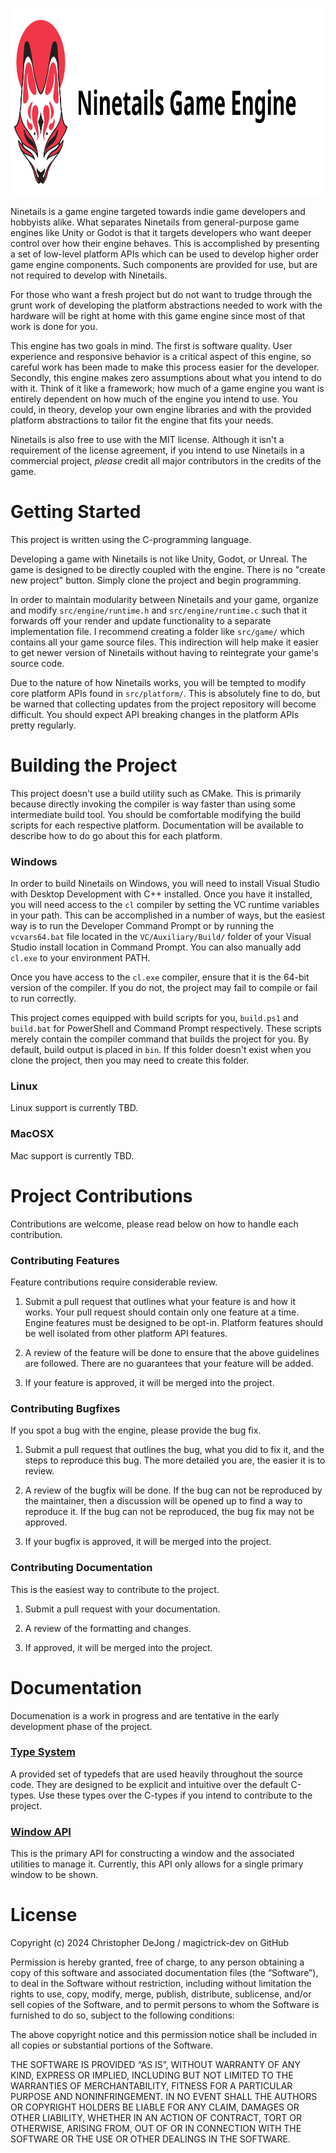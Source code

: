 <p align="center"><a href="https://www.vecteezy.com"><img src="./doc/display.svg" style="display: inline-text;" height="300px" /></a></p>

Ninetails is a game engine targeted towards indie game developers and hobbyists alike.
What separates Ninetails from general-purpose game engines like Unity or Godot is that
it targets developers who want deeper control over how their engine behaves. This is
accomplished by presenting a set of low-level platform APIs which can be used to develop
higher order game engine components. Such components are provided for use, but are not
required to develop with Ninetails.

For those who want a fresh project but do not want to trudge through the grunt work of developing
the platform abstractions needed to work with the hardware will be right at home with
this game engine since most of that work is done for you.

This engine has two goals in mind. The first is software quality. User experience and
responsive behavior is a critical aspect of this engine, so careful work has been made
to make this process easier for the developer. Secondly, this engine makes zero assumptions
about what you intend to do with it. Think of it like a framework; how much of a game engine
you want is entirely dependent on how much of the engine you intend to use. You could,
in theory, develop your own engine libraries and with the provided platform abstractions to
tailor fit the engine that fits your needs.

Ninetails is also free to use with the MIT license. Although it isn't a requirement of the
license agreement, if you intend to use Ninetails in a commercial project, *please* credit
all major contributors in the credits of the game.

# Getting Started

This project is written using the C-programming language.

Developing a game with Ninetails is not like Unity, Godot, or Unreal. The game
is designed to be directly coupled with the engine. There is no "create new project" button. Simply
clone the project and begin programming.

In order to maintain modularity between Ninetails and your game, organize and modify
`src/engine/runtime.h` and `src/engine/runtime.c` such that it forwards off your
render and update functionality to a separate implementation file. I recommend creating
a folder like `src/game/` which contains all your game source files. This indirection
will help make it easier to get newer version of Ninetails without having to reintegrate
your game's source code.

Due to the nature of how Ninetails works, you will be tempted to modify core platform
APIs found in `src/platform/`. This is absolutely fine to do, but be warned that collecting
updates from the project repository will become difficult. You should expect API
breaking changes in the platform APIs pretty regularly.

# Building the Project

This project doesn't use a build utility such as CMake. This is primarily because directly
invoking the compiler is way faster than using some intermediate build tool. You should
be comfortable modifying the build scripts for each respective platform. Documentation
will be available to describe how to do go about this for each platform.

### Windows

In order to build Ninetails on Windows, you will need to install Visual Studio with Desktop
Development with C++ installed. Once you have it installed, you will need access to the `cl`
compiler by setting the VC runtime variables in your path. This can be accomplished in a
number of ways, but the easiest way is to run the Developer Command Prompt or by running
the `vcvars64.bat` file located in the `VC/Auxiliary/Build/` folder of your Visual Studio
install location in Command Prompt. You can also manually add `cl.exe` to your environment PATH.

Once you have access to the `cl.exe` compiler, ensure that it is the 64-bit
version of the compiler. If you do not, the project may fail to compile or fail to run correctly.

This project comes equipped with build scripts for you, `build.ps1` and `build.bat` for PowerShell
and Command Prompt respectively. These scripts merely contain the compiler command that builds the
project for you. By default, build output is placed in `bin`. If this folder doesn't exist when you
clone the project, then you may need to create this folder.

### Linux

Linux support is currently TBD.

### MacOSX

Mac support is currently TBD.

# Project Contributions

Contributions are welcome, please read below on how to handle each contribution.

### Contributing Features

Feature contributions require considerable review.

1.  Submit a pull request that outlines what your feature is and how it works. Your
    pull request should contain only one feature at a time. Engine features must be
    designed to be opt-in. Platform features should be well isolated from other
    platform API features.

2.  A review of the feature will be done to ensure that the above guidelines are followed.
    There are no guarantees that your feature will be added.

3.  If your feature is approved, it will be merged into the project.

### Contributing Bugfixes

If you spot a bug with the engine, please provide the bug fix.

1.  Submit a pull request that outlines the bug, what you did to fix it, and the steps
    to reproduce this bug. The more detailed you are, the easier it is to review.

2.  A review of the bugfix will be done. If the bug can not be reproduced by the maintainer,
    then a discussion will be opened up to find a way to reproduce it. If the bug can not
    be reproduced, the bug fix may not be approved.

3.  If your bugfix is approved, it will be merged into the project.

### Contributing Documentation

This is the easiest way to contribute to the project.

1.  Submit a pull request with your documentation.

2.  A review of the formatting and changes.

3.  If approved, it will be merged into the project.

# Documentation

Documenation is a work in progress and are tentative in the early development phase
of the project.

### **[Type System](./doc/TYPE_SYSTEM.md)**

A provided set of typedefs that are used heavily throughout the source code.
They are designed to be explicit and intuitive over the default C-types. Use these
types over the C-types if you intend to contribute to the project.

### **[Window API](./doc/WINDOW_API.md)**

This is the primary API for constructing a window and the associated utilities to manage it. Currently, this API only allows for a single primary window to be shown.

# License

Copyright (c) 2024 Christopher DeJong / magictrick-dev on GitHub

Permission is hereby granted, free of charge, to any person obtaining a copy of
this software and associated documentation files (the “Software”), to deal in
the Software without restriction, including without limitation the rights to
use, copy, modify, merge, publish, distribute, sublicense, and/or sell copies
of the Software, and to permit persons to whom the Software is furnished to do
so, subject to the following conditions:

The above copyright notice and this permission notice shall be included in all
copies or substantial portions of the Software.

THE SOFTWARE IS PROVIDED “AS IS”, WITHOUT WARRANTY OF ANY KIND, EXPRESS OR
IMPLIED, INCLUDING BUT NOT LIMITED TO THE WARRANTIES OF MERCHANTABILITY,
FITNESS FOR A PARTICULAR PURPOSE AND NONINFRINGEMENT. IN NO EVENT SHALL THE
AUTHORS OR COPYRIGHT HOLDERS BE LIABLE FOR ANY CLAIM, DAMAGES OR OTHER
LIABILITY, WHETHER IN AN ACTION OF CONTRACT, TORT OR OTHERWISE, ARISING FROM,
OUT OF OR IN CONNECTION WITH THE SOFTWARE OR THE USE OR OTHER DEALINGS IN THE
SOFTWARE.

